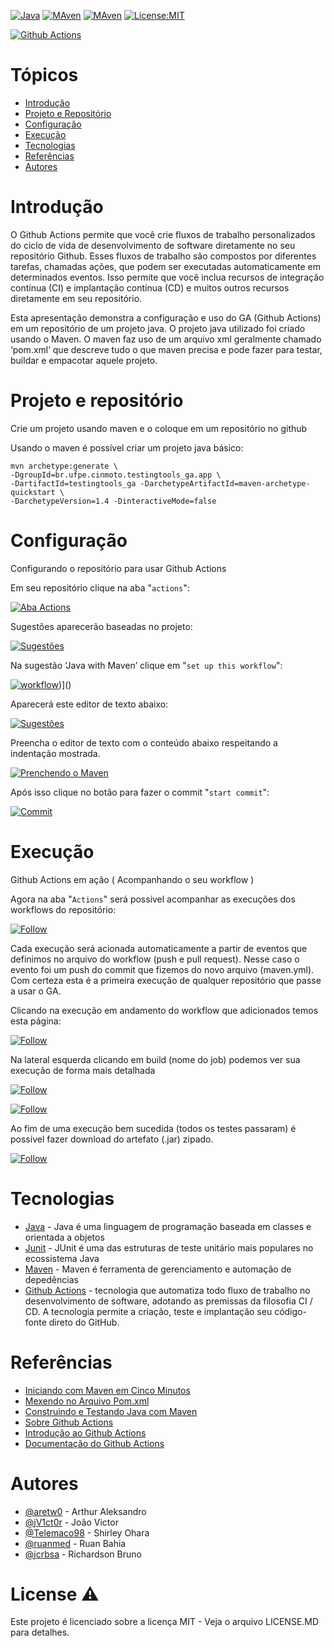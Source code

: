 [![Java](https://img.shields.io/badge/Language-java-yellow)]() [![MAven](https://img.shields.io/badge/Build-Maven-blue)]() [![MAven](https://img.shields.io/badge/Testing-JUnit5-yellow)](https://opensource.org/licenses/MIT) [![License:MIT](https://img.shields.io/github/license/aretw0/ga_tutorial)](https://opensource.org/licenses/MIT) 

[![Github Actions](https://raw.githubusercontent.com/FDPS-CIN/images-readme/master/github_actions_logo_hd.png)]()

# Tópicos
  - [Introdução](README.md#introdução)
  - [Projeto e Repositório](README.md#projeto-e-repositório)
  - [Configuração](README.md#configuração)
  - [Execução](README.md#execução)
  - [Tecnologias](README.md#tecnologias)
  - [Referências](README.md#referências)
  - [Autores](README.md#autores)
  

# Introdução

O Github Actions permite que você crie fluxos de trabalho personalizados do ciclo de vida de desenvolvimento de software diretamente no seu repositório Github. Esses fluxos de trabalho são compostos por diferentes tarefas, chamadas ações, que podem ser executadas automaticamente em determinados eventos. Isso permite que você inclua recursos de integração contínua (CI) e implantação contínua (CD) e muitos outros recursos diretamente em seu repositório.

Esta apresentação demonstra a configuração e uso do GA (Github Actions) em um repositório de um projeto java. O projeto java utilizado foi criado usando o Maven. O maven faz uso de um arquivo xml geralmente chamado ‘pom.xml’ que descreve tudo o que maven precisa e pode fazer para testar, buildar e empacotar aquele projeto.

# Projeto e repositório 

Crie um projeto usando maven e o coloque em um repositório no github

Usando o maven é possível criar um projeto java básico:

```
mvn archetype:generate \ 
-DgroupId=br.ufpe.cinmoto.testingtools_ga.app \
-DartifactId=testingtools_ga -DarchetypeArtifactId=maven-archetype-quickstart \
-DarchetypeVersion=1.4 -DinteractiveMode=false
```

# Configuração 
Configurando o repositório para usar Github Actions

Em seu repositório clique na aba "`actions`":

[![Aba Actions](https://raw.githubusercontent.com/FDPS-CIN/images-readme/master/images_updated/1%20-%20actions.png)]()

Sugestões aparecerão baseadas no projeto:

[![Sugestões](https://raw.githubusercontent.com/FDPS-CIN/images-readme/master/images_updated/2%20-%20get_start.png)]()

Na sugestão ‘Java with Maven’ clique em  "`set up this workflow`":

[![workflow](https://raw.githubusercontent.com/FDPS-CIN/images-readme/master/images_updated/3%20-%20java_with_maven.png)]())]()

Aparecerá este editor de texto abaixo:

[![Sugestões](https://raw.githubusercontent.com/FDPS-CIN/images-readme/master/images_updated/4%20-%20editing_maven.yml.png)]()

Preencha o editor de texto com o conteúdo abaixo respeitando a indentação mostrada. 

[![Prenchendo o Maven](https://raw.githubusercontent.com/FDPS-CIN/images-readme/master/images_updated/5%20-%20preenchendo_maven.yml.png)]()

Após isso clique no botão para fazer o commit "`start commit`":

[![Commit](https://raw.githubusercontent.com/FDPS-CIN/images-readme/master/images_updated/6%20-%20start_commit.png)]()

# Execução 

Github Actions em ação ( Acompanhando o seu workflow )

Agora na aba "`Actions`" será possível acompanhar as execuções dos workflows do repositório:

[![Follow](https://raw.githubusercontent.com/FDPS-CIN/images-readme/master/images_updated/7%20-%20acompanhamento_dos_workflows.png)]()

Cada execução será acionada automaticamente a partir de eventos que definimos no arquivo do workflow (push e pull request). Nesse caso o evento foi um push do commit que fizemos do novo arquivo (maven.yml). Com certeza esta é a primeira execução de qualquer repositório que passe a usar o GA.

Clicando na execução em andamento do workflow que adicionados temos esta página:

[![Follow](https://raw.githubusercontent.com/FDPS-CIN/images-readme/master/images_updated/8%20-%20workflow_em_andamento.png)]() 

Na lateral esquerda clicando em build (nome do job) podemos ver sua execução de forma mais detalhada

[![Follow](https://raw.githubusercontent.com/FDPS-CIN/images-readme/master/images_updated/9%20-%20execu%C3%A7%C3%A3o_detalhada.png)]()

[![Follow](https://raw.githubusercontent.com/FDPS-CIN/images-readme/master/images_updated/10%20-%20execu%C3%A7%C3%A3o_detalhada.png)]() 

Ao fim de uma execução bem sucedida (todos os testes passaram) é possível fazer download do artefato (.jar) zipado.

[![Follow](https://raw.githubusercontent.com/FDPS-CIN/images-readme/master/images_updated/11%20-%20fim_da_execucao.png)]()

# Tecnologias

  - [Java](https://www.java.com/pt-BR/) - Java é uma linguagem de programação baseada em classes e orientada a objetos
  - [Junit](https://junit.org/junit5/) - JUnit é uma das estruturas de teste unitário mais populares no ecossistema Java
  - [Maven](https://maven.apache.org/) -  Maven é ferramenta de gerenciamento e automação de depedências
  - [Github Actions](https://github.com/features/actions) - tecnologia que automatiza todo fluxo de trabalho no desenvolvimento de software, adotando as premissas da filosofia CI / CD. A tecnologia permite a criação, teste e implantação seu código-fonte direto do GitHub.


# Referências

- [Iniciando com  Maven em Cinco Minutos](https://maven.apache.org/guides/getting-started/maven-in-five-minutes.html)
- [Mexendo no Arquivo Pom.xml](https://maven.apache.org/pom.html)
- [Construindo e Testando Java com Maven](https://docs.github.com/en/free-pro-team@latest/actions/guides/building-and-testing-java-with-maven)
- [Sobre Github Actions](https://github.com/features/actions)
- [Introdução ao Github Actions](https://gabrieltanner.org/blog/an-introduction-to-github-actions)
- [Documentação do Github Actions](https://docs.github.com/pt/free-pro-team@latest/actions)

# Autores
- [@aretw0](https://github.com/aretw0) - Arthur Aleksandro
- [@jV1ct0r](https://github.com/jV1ct0r) - João Victor
- [@Telemaco98](https://github.com/Telemaco98) - Shirley Ohara
- [@ruanmed](https://github.com/ruanmed) - Ruan Bahia
- [@jcrbsa](https://github.com/jcrbsa) - Richardson Bruno

# License :warning:
Este projeto é licenciado sobre a licença MIT - Veja o arquivo LICENSE.MD para detalhes.

